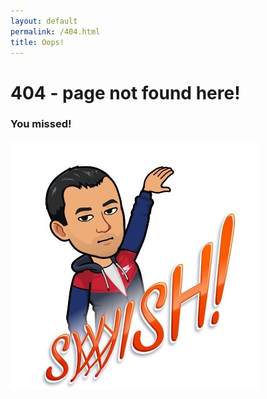 ```yaml
---
layout: default
permalink: /404.html
title: Oops!
---
```


# 404 - page not found here!

### You missed!

![Image of swish](/assets/images/IMG_1262.JPG)